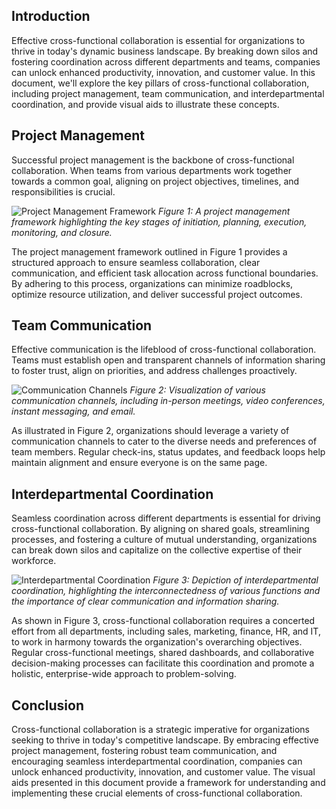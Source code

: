 ## Introduction

Effective cross-functional collaboration is essential for organizations to thrive in today's dynamic business landscape. By breaking down silos and fostering coordination across different departments and teams, companies can unlock enhanced productivity, innovation, and customer value. In this document, we'll explore the key pillars of cross-functional collaboration, including project management, team communication, and interdepartmental coordination, and provide visual aids to illustrate these concepts.

## Project Management
Successful project management is the backbone of cross-functional collaboration. When teams from various departments work together towards a common goal, aligning on project objectives, timelines, and responsibilities is crucial. 

![Project Management Framework](https://via.placeholder.com/600x400)
*Figure 1: A project management framework highlighting the key stages of initiation, planning, execution, monitoring, and closure.*

The project management framework outlined in Figure 1 provides a structured approach to ensure seamless collaboration, clear communication, and efficient task allocation across functional boundaries. By adhering to this process, organizations can minimize roadblocks, optimize resource utilization, and deliver successful project outcomes.

## Team Communication
Effective communication is the lifeblood of cross-functional collaboration. Teams must establish open and transparent channels of information sharing to foster trust, align on priorities, and address challenges proactively.

![Communication Channels](https://via.placeholder.com/600x400)
*Figure 2: Visualization of various communication channels, including in-person meetings, video conferences, instant messaging, and email.*

As illustrated in Figure 2, organizations should leverage a variety of communication channels to cater to the diverse needs and preferences of team members. Regular check-ins, status updates, and feedback loops help maintain alignment and ensure everyone is on the same page.

## Interdepartmental Coordination
Seamless coordination across different departments is essential for driving cross-functional collaboration. By aligning on shared goals, streamlining processes, and fostering a culture of mutual understanding, organizations can break down silos and capitalize on the collective expertise of their workforce.

![Interdepartmental Coordination](https://via.placeholder.com/600x400)
*Figure 3: Depiction of interdepartmental coordination, highlighting the interconnectedness of various functions and the importance of clear communication and information sharing.*

As shown in Figure 3, cross-functional collaboration requires a concerted effort from all departments, including sales, marketing, finance, HR, and IT, to work in harmony towards the organization's overarching objectives. Regular cross-functional meetings, shared dashboards, and collaborative decision-making processes can facilitate this coordination and promote a holistic, enterprise-wide approach to problem-solving.

## Conclusion
Cross-functional collaboration is a strategic imperative for organizations seeking to thrive in today's competitive landscape. By embracing effective project management, fostering robust team communication, and encouraging seamless interdepartmental coordination, companies can unlock enhanced productivity, innovation, and customer value. The visual aids presented in this document provide a framework for understanding and implementing these crucial elements of cross-functional collaboration.

